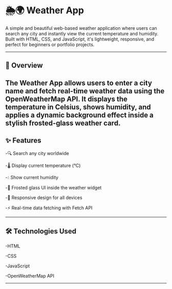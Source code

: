 # 🌦️🌍 Weather App

A simple and beautiful web-based weather application where users can search any city and instantly view the current temperature and humidity. Built with HTML, CSS, and JavaScript, it's lightweight, responsive, and perfect for beginners or portfolio projects.

---

## 📌 Overview

**The Weather App allows users to enter a city name and fetch real-time weather data using the OpenWeatherMap API.
It displays the temperature in Celsius, shows humidity, and applies a dynamic background effect inside a stylish frosted-glass weather card.**
---

## ✨ Features

-🔍 Search any city worldwide

-🌡️ Display current temperature (°C)

-💧 Show current humidity

-🎨 Frosted glass UI inside the weather widget

-📱 Responsive design for all devices

-⚡ Real-time data fetching with Fetch API


---

## 🛠️ Technologies Used
-HTML

-CSS

-JavaScript 

-OpenWeatherMap API

---

